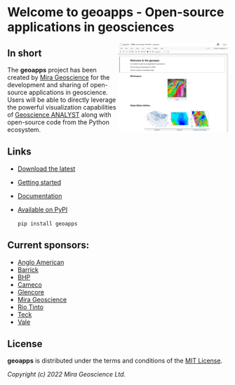 Welcome to **geoapps** - Open-source applications in geosciences
================================================================

<img align="right" width="50%" src="https://github.com/MiraGeoscience/geoapps/raw/develop/docs/images/index_page.png">

In short
--------

The **geoapps** project has been created by [Mira Geoscience](https://mirageoscience.com/) for the development and sharing of open-source
applications in geoscience. Users will be able to directly leverage
the powerful visualization capabilities of [Geoscience ANALYST](https://mirageoscience.com/mining-industry-software/geoscience-analyst/)
along with open-source code from the Python ecosystem.

Links
-----

- [Download the latest](https://github.com/MiraGeoscience/geoapps/archive/main.zip)
- [Getting started](https://geoapps.readthedocs.io/en/latest/content/installation.html#installation)
- [Documentation](https://geoapps.readthedocs.io/en/latest/index.html)
- [Available on PyPI](https://pypi.org/project/geoapps/)

  ```pip install geoapps```


Current sponsors:
-----------------

- [Anglo American](http://www.angloamerican.ca/)
- [Barrick](https://www.barrick.com/English/home/default.aspx)
- [BHP](https://www.bhp.com/)
- [Cameco](https://www.cameco.com/)
- [Glencore](https://www.glencore.com/)
- [Mira Geoscience](https://mirageoscience.com/)
- [Rio Tinto](https://www.riotinto.com/en)
- [Teck](https://www.teck.com/)
- [Vale](http://www.vale.com/canada/EN/Pages/default.aspx)

License
-------

**geoapps** is distributed under the terms and conditions of the [MIT License](LICENSE).


*Copyright (c) 2022 Mira Geoscience Ltd.*
